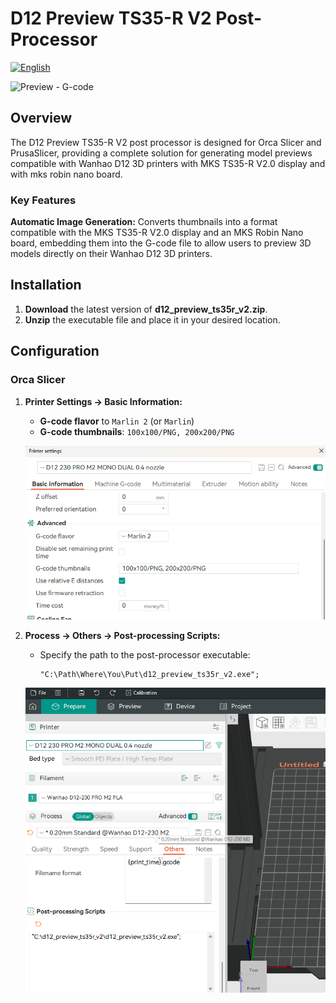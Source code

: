 # D12 Preview TS35-R V2 Post-Processor
[![English](https://img.shields.io/badge/language-français-blue)](./README.fr.md)

![Preview - G-code](img/orca_slicer_0.jpg)

## Overview

The D12 Preview TS35-R V2 post processor is designed for Orca Slicer and PrusaSlicer, providing a complete solution for generating model previews compatible with Wanhao D12 3D printers with MKS TS35-R V2.0 display and with mks robin nano board.

### Key Features

**Automatic Image Generation:** Converts thumbnails into a format compatible with the MKS TS35-R V2.0 display and an MKS Robin Nano board, embedding them into the G-code file to allow users to preview 3D models directly on their Wanhao D12 3D printers.

## Installation

1. **Download** the latest version of **d12_preview_ts35r_v2.zip**.
2. **Unzip** the executable file and place it in your desired location.

## Configuration

### Orca Slicer

1. **Printer Settings -> Basic Information:**
   - **G-code flavor** to `Marlin 2` (or `Marlin`)
   - **G-code thumbnails**: `100x100/PNG, 200x200/PNG`

    ![Orca Slicer - ](img/orca_slicer_1.png)

2. **Process -> Others -> Post-processing Scripts:**
   - Specify the path to the post-processor executable:
     ```
     "C:\Path\Where\You\Put\d12_preview_ts35r_v2.exe";
     ```
    ![Orca Slicer - post-processor executable](img/orca_slicer_2.png)


